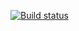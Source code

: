 [![Build status](https://ci.appveyor.com/api/projects/status/r697phdb85o8xlj2?svg=true)](https://ci.appveyor.com/project/Irinaries/api-ci)
